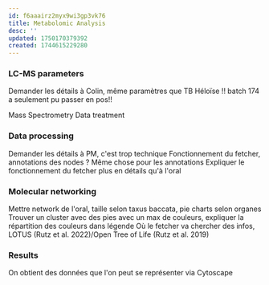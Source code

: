 ```yaml
---
id: f6aaairz2myx9wi3gp3vk76
title: Metabolomic Analysis
desc: ''
updated: 1750170379392
created: 1744615229280
---
```

### LC-MS parameters
Demander les détails à Colin, même paramètres que TB Héloïse
!! batch 174 a seulement pu passer en pos!!

Mass Spectrometry Data treatment
### Data processing 
Demander les détails à PM, c'est trop technique 
Fonctionnement du fetcher, annotations des nodes ?
Même chose pour les annotations
Expliquer le fonctionnement du fetcher plus en détails qu'à l'oral


### Molecular networking
Mettre network de l'oral, taille selon taxus baccata, pie charts selon organes
Trouver un cluster avec des pies avec un max de couleurs, expliquer la répartition des couleurs dans légende
Où le fetcher va chercher des infos, LOTUS (Rutz et al. 2022)/Open Tree of Life (Rutz et al. 2019)
### Results
On obtient des données que l'on peut se représenter via Cytoscape
